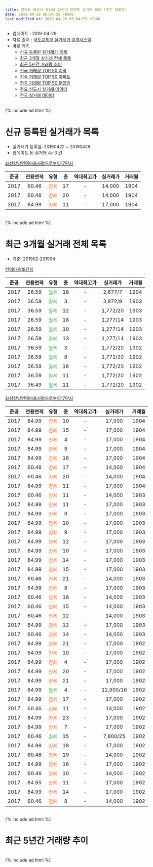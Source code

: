 ```yaml
---
title: 경기도 화성시 향남읍 상신리 아파트 실거래 정보 (주간 레포트)
date: 2019-04-29 06:04:59 +0900
last_modified_at: 2019-04-29 06:04:59 +0900
---
```


* 업데이트 : 2019-04-29
* 자료 출처 : [국토교통부 실거래가 공개시스템](http://rt.molit.go.kr)
* 바로 가기
    * [신규 등록된 실거래가 목록](#신규-등록된-실거래가-목록)
    * [최근 3개월 실거래 전체 목록](#최근-3개월-실거래-전체-목록)
    * [최근 5년간 거래량 추이](#최근-5년간-거래량-추이)
    * [전국 거래량 TOP 50 지역](https://inasie.github.io/apt-trade-info/최근-3개월-전국에서-가장-거래가-많이-발생한-지역)
    * [전국 거래량 TOP 50 아파트](https://inasie.github.io/apt-trade-info/최근-3개월-전국에서-가장-거래가-많이-발생한-아파트)
    * [전국 거래량 TOP 50 분양권](https://inasie.github.io/apt-trade-info/최근-3개월-전국에서-가장-거래가-많이-발생한-분양권)
    * [주요 신도시 실거래 데이터](https://inasie.github.io/apt-trade-info/주요-신도시)
    * [전국 실거래 데이터](https://inasie.github.io/apt-trade-info/전국)
<br>
{% include ad.html %}
<br>

# 신규 등록된 실거래가 목록
* 실거래가 등록일: 20190422 ~ 20190429
* 업데이트 된 실거래 수: 3 건


[화성향남언덕마을사랑으로부영17단지](https://search.naver.com/search.naver?query=%EA%B2%BD%EA%B8%B0%EB%8F%84+%ED%99%94%EC%84%B1%EC%8B%9C+%ED%96%A5%EB%82%A8%EC%9D%8D+%EC%83%81%EC%8B%A0%EB%A6%AC+%ED%99%94%EC%84%B1%ED%96%A5%EB%82%A8%EC%96%B8%EB%8D%95%EB%A7%88%EC%9D%84%EC%82%AC%EB%9E%91%EC%9C%BC%EB%A1%9C%EB%B6%80%EC%98%8117%EB%8B%A8%EC%A7%80)

|준공|전용면적|유형|층|역대최고가|실거래가|거래월|
|:---:|:---:|:---:|:---:|:---:|:---:|:---:|
|2017|60.46|<span style="color:#ff5a00">전세</span>|17|<span style="color:#444444">-</span>|14,000|1904|
|2017|60.46|<span style="color:#ff5a00">전세</span>|20|<span style="color:#444444">-</span>|14,000|1904|
|2017|84.99|<span style="color:#ff5a00">전세</span>|11|<span style="color:#444444">-</span>|17,000|1904|


<br>
{% include ad.html %}
<br>

# 최근 3개월 실거래 전체 목록
* 기준: 201902-201904


[언덕마을18단지](https://search.naver.com/search.naver?query=%EA%B2%BD%EA%B8%B0%EB%8F%84+%ED%99%94%EC%84%B1%EC%8B%9C+%ED%96%A5%EB%82%A8%EC%9D%8D+%EC%83%81%EC%8B%A0%EB%A6%AC+%EC%96%B8%EB%8D%95%EB%A7%88%EC%9D%8418%EB%8B%A8%EC%A7%80)

|준공|전용면적|유형|층|역대최고가|실거래가|거래월|
|:---:|:---:|:---:|:---:|:---:|:---:|:---:|
|2017|26.59|<span style="color:#34a853">월세</span>|18|<span style="color:#444444">-</span>|2,677/7|1904|
|2017|36.59|<span style="color:#34a853">월세</span>|3|<span style="color:#444444">-</span>|3,972/9|1903|
|2017|36.59|<span style="color:#34a853">월세</span>|12|<span style="color:#444444">-</span>|1,772/20|1903|
|2017|26.59|<span style="color:#34a853">월세</span>|18|<span style="color:#444444">-</span>|1,277/14|1903|
|2017|26.59|<span style="color:#34a853">월세</span>|10|<span style="color:#444444">-</span>|1,277/14|1903|
|2017|26.59|<span style="color:#34a853">월세</span>|13|<span style="color:#444444">-</span>|1,277/14|1903|
|2017|36.59|<span style="color:#34a853">월세</span>|3|<span style="color:#444444">-</span>|1,772/20|1902|
|2017|36.59|<span style="color:#34a853">월세</span>|8|<span style="color:#444444">-</span>|1,772/20|1902|
|2017|36.59|<span style="color:#34a853">월세</span>|16|<span style="color:#444444">-</span>|1,772/20|1902|
|2017|36.59|<span style="color:#34a853">월세</span>|11|<span style="color:#444444">-</span>|1,772/20|1902|
|2017|36.49|<span style="color:#34a853">월세</span>|11|<span style="color:#444444">-</span>|1,772/20|1902|

[화성향남언덕마을사랑으로부영17단지](https://search.naver.com/search.naver?query=%EA%B2%BD%EA%B8%B0%EB%8F%84+%ED%99%94%EC%84%B1%EC%8B%9C+%ED%96%A5%EB%82%A8%EC%9D%8D+%EC%83%81%EC%8B%A0%EB%A6%AC+%ED%99%94%EC%84%B1%ED%96%A5%EB%82%A8%EC%96%B8%EB%8D%95%EB%A7%88%EC%9D%84%EC%82%AC%EB%9E%91%EC%9C%BC%EB%A1%9C%EB%B6%80%EC%98%8117%EB%8B%A8%EC%A7%80)

|준공|전용면적|유형|층|역대최고가|실거래가|거래월|
|:---:|:---:|:---:|:---:|:---:|:---:|:---:|
|2017|84.99|<span style="color:#ff5a00">전세</span>|10|<span style="color:#444444">-</span>|17,000|1904|
|2017|84.99|<span style="color:#ff5a00">전세</span>|15|<span style="color:#444444">-</span>|17,000|1904|
|2017|84.99|<span style="color:#ff5a00">전세</span>|4|<span style="color:#444444">-</span>|17,000|1904|
|2017|84.99|<span style="color:#ff5a00">전세</span>|9|<span style="color:#444444">-</span>|17,000|1904|
|2017|84.99|<span style="color:#ff5a00">전세</span>|16|<span style="color:#444444">-</span>|17,000|1904|
|2017|60.46|<span style="color:#ff5a00">전세</span>|17|<span style="color:#444444">-</span>|14,000|1904|
|2017|60.46|<span style="color:#ff5a00">전세</span>|20|<span style="color:#444444">-</span>|14,000|1904|
|2017|84.99|<span style="color:#ff5a00">전세</span>|11|<span style="color:#444444">-</span>|17,000|1904|
|2017|60.46|<span style="color:#ff5a00">전세</span>|11|<span style="color:#444444">-</span>|14,000|1903|
|2017|84.99|<span style="color:#ff5a00">전세</span>|11|<span style="color:#444444">-</span>|17,000|1903|
|2017|84.99|<span style="color:#ff5a00">전세</span>|9|<span style="color:#444444">-</span>|17,000|1903|
|2017|84.99|<span style="color:#ff5a00">전세</span>|10|<span style="color:#444444">-</span>|17,000|1903|
|2017|84.99|<span style="color:#ff5a00">전세</span>|9|<span style="color:#444444">-</span>|17,000|1903|
|2017|84.99|<span style="color:#ff5a00">전세</span>|12|<span style="color:#444444">-</span>|17,000|1903|
|2017|84.99|<span style="color:#ff5a00">전세</span>|10|<span style="color:#444444">-</span>|17,000|1903|
|2017|84.99|<span style="color:#ff5a00">전세</span>|14|<span style="color:#444444">-</span>|17,000|1903|
|2017|84.99|<span style="color:#ff5a00">전세</span>|15|<span style="color:#444444">-</span>|17,000|1903|
|2017|60.46|<span style="color:#ff5a00">전세</span>|21|<span style="color:#444444">-</span>|14,000|1903|
|2017|84.99|<span style="color:#ff5a00">전세</span>|8|<span style="color:#444444">-</span>|17,000|1903|
|2017|60.46|<span style="color:#ff5a00">전세</span>|18|<span style="color:#444444">-</span>|14,000|1903|
|2017|60.46|<span style="color:#ff5a00">전세</span>|15|<span style="color:#444444">-</span>|14,000|1903|
|2017|60.46|<span style="color:#ff5a00">전세</span>|12|<span style="color:#444444">-</span>|14,000|1903|
|2017|84.99|<span style="color:#ff5a00">전세</span>|12|<span style="color:#444444">-</span>|17,000|1903|
|2017|60.46|<span style="color:#ff5a00">전세</span>|14|<span style="color:#444444">-</span>|14,000|1903|
|2017|84.99|<span style="color:#ff5a00">전세</span>|21|<span style="color:#444444">-</span>|17,000|1902|
|2017|84.99|<span style="color:#ff5a00">전세</span>|10|<span style="color:#444444">-</span>|17,000|1902|
|2017|84.99|<span style="color:#ff5a00">전세</span>|4|<span style="color:#444444">-</span>|17,000|1902|
|2017|84.99|<span style="color:#ff5a00">전세</span>|20|<span style="color:#444444">-</span>|17,000|1902|
|2017|84.99|<span style="color:#ff5a00">전세</span>|21|<span style="color:#444444">-</span>|17,000|1902|
|2017|84.99|<span style="color:#34a853">월세</span>|4|<span style="color:#444444">-</span>|12,900/16|1902|
|2017|84.99|<span style="color:#ff5a00">전세</span>|17|<span style="color:#444444">-</span>|17,000|1902|
|2017|60.46|<span style="color:#ff5a00">전세</span>|11|<span style="color:#444444">-</span>|14,000|1902|
|2017|84.99|<span style="color:#ff5a00">전세</span>|23|<span style="color:#444444">-</span>|17,000|1902|
|2017|84.99|<span style="color:#ff5a00">전세</span>|7|<span style="color:#444444">-</span>|17,000|1902|
|2017|60.46|<span style="color:#34a853">월세</span>|15|<span style="color:#444444">-</span>|7,800/25|1902|
|2017|84.99|<span style="color:#ff5a00">전세</span>|18|<span style="color:#444444">-</span>|17,000|1902|
|2017|60.46|<span style="color:#ff5a00">전세</span>|19|<span style="color:#444444">-</span>|14,000|1902|
|2017|84.99|<span style="color:#ff5a00">전세</span>|16|<span style="color:#444444">-</span>|17,000|1902|
|2017|60.46|<span style="color:#ff5a00">전세</span>|10|<span style="color:#444444">-</span>|14,000|1902|
|2017|84.95|<span style="color:#ff5a00">전세</span>|11|<span style="color:#444444">-</span>|17,000|1902|
|2017|84.99|<span style="color:#ff5a00">전세</span>|14|<span style="color:#444444">-</span>|17,000|1902|
|2017|60.46|<span style="color:#ff5a00">전세</span>|8|<span style="color:#444444">-</span>|14,000|1902|


<br>
{% include ad.html %}
<br>

# 최근 5년간 거래량 추이


<div style="width:100%;">
    <canvas id="deal_progress" height="200"></canvas>
</div>

<script>
new Chart(document.getElementById("deal_progress"), {
    type: 'line',
    data: {
        labels: ['201404','201405','201406','201407','201408','201409','201410','201411','201412','201501','201502','201503','201504','201505','201506','201507','201508','201509','201510','201511','201512','201601','201602','201603','201604','201605','201606','201607','201608','201609','201610','201611','201612','201701','201702','201703','201704','201705','201706','201707','201708','201709','201710','201711','201712','201801','201802','201803','201804','201805','201806','201807','201808','201809','201810','201811','201812','201901','201902','201903','201904'],
        datasets: [{
            label: '매매',
            pointRadius: 1,
            data: [0, 0, 0, 0, 0, 0, 0, 0, 0, 0, 0, 0, 0, 0, 0, 0, 0, 0, 0, 0, 0, 0, 0, 0, 0, 0, 0, 0, 0, 0, 0, 0, 0, 0, 0, 0, 0, 0, 0, 0, 0, 0, 0, 0, 0, 0, 0, 0, 0, 0, 0, 0, 0, 0, 0, 0, 0, 0, 0, 0, 0],
            borderColor: "rgba(255, 201, 14, 1)",
            backgroundColor: "rgba(255, 201, 14, 0.5)",
            fill: false,
            lineTension: 0
        },{
            label: '전월세',
            pointRadius: 1,
            data: [0, 0, 0, 0, 0, 0, 0, 0, 0, 0, 0, 0, 0, 0, 0, 0, 0, 0, 0, 0, 0, 0, 0, 0, 0, 0, 0, 0, 0, 0, 0, 0, 0, 0, 20, 15, 13, 19, 15, 19, 26, 32, 17, 19, 31, 28, 17, 29, 19, 10, 4, 40, 56, 56, 49, 29, 18, 19, 23, 21, 9],
            borderColor: "rgba(0, 141, 185, 1)",
            backgroundColor: "rgba(0, 141, 185, 0.5)",
            fill: false,
            lineTension: 0
        }
        ]
    },
    options: {
        responsive: true,
        title: {
            display: false
        },
        tooltips: {
            mode: 'index',
            intersect: false
        },
        hover: {
            mode: 'nearest',
            intersect: true
        },
        scales: {
            xAxes: [{
                display: true,
                scaleLabel: {
                    display: true,
                    labelString: '년/월'
                }
            }],
            yAxes: [{
                display: true,
                ticks: {
                    suggestedMin: 0,
                },
                scaleLabel: {
                    display: true,
                    labelString: '실거래 수'
                }
            }]
        }
    }
});

</script>


<br>
{% include ad.html %}
<br>

